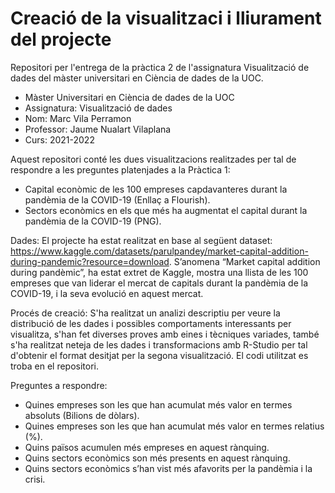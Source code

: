 # Creació de la visualitzaci i lliurament del projecte
Repositori per l'entrega de la pràctica 2 de l'assignatura Visualització de dades del màster universitari en Ciència de dades de la UOC.

- Màster Universitari en Ciència de dades de la UOC
- Assignatura: Visualització de dades
- Nom: Marc Vila Perramon
- Professor: Jaume Nualart Vilaplana
- Curs: 2021-2022

Aquest repositori conté les dues visualitzacions realitzades per tal de respondre a les preguntes platenjades a la Pràctica 1:
- Capital econòmic de les 100 empreses capdavanteres durant la pandèmia de la COVID-19 (Enllaç a Flourish).
- Sectors econòmics en els que més ha augmentat el capital durant la pandèmia de la COVID-19 (PNG).

Dades: El projecte ha estat realitzat en base al següent dataset: https://www.kaggle.com/datasets/parulpandey/market-capital-addition-during-pandemic?resource=download. S’anomena “Market capital addition during pandèmic”, ha estat extret de Kaggle, mostra una llista de les 100 empreses que van liderar el mercat de capitals durant la pandèmia de la COVID-19, i la seva evolució en aquest mercat. 

Procés de creació: S'ha realitzat un analizi descriptiu per veure la distribució de les dades i possibles comportaments interessants per visualitza, s'han fet diverses proves amb eines i tècniques variades, també s'ha realitzat neteja de les dades i transformacions amb R-Studio per tal d'obtenir el format desitjat per la segona visualització. El codi utilitzat es troba en el repositori.

Preguntes a respondre:
-	Quines empreses son les que han acumulat més valor en termes absoluts (Bilions de dòlars).
-	Quines empreses son les que han acumulat més valor en termes relatius (%).
-	Quins països acumulen més empreses en aquest rànquing.
-	Quins sectors econòmics son més presents en aquest rànquing.
-	Quins sectors econòmics s’han vist més afavorits per la pandèmia i la crisi.
